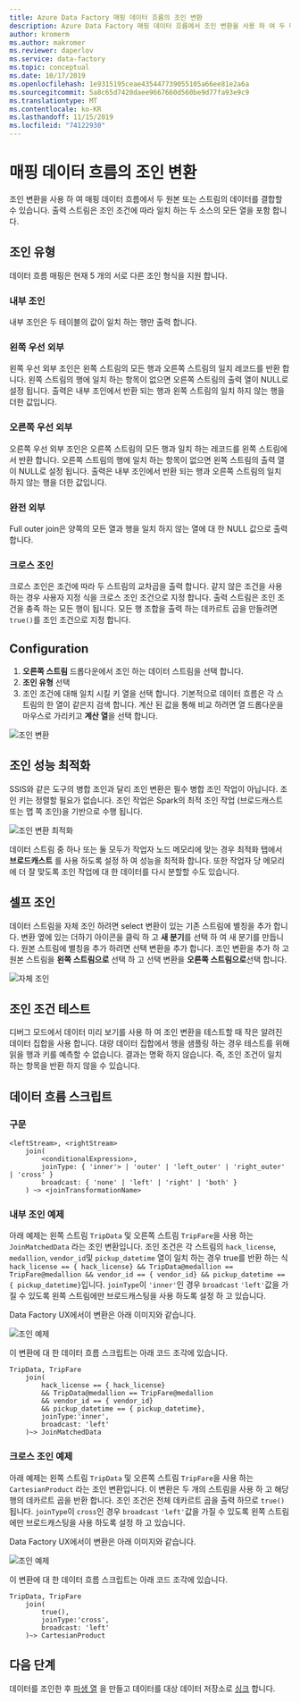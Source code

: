 ```yaml
---
title: Azure Data Factory 매핑 데이터 흐름의 조인 변환
description: Azure Data Factory 매핑 데이터 흐름에서 조인 변환을 사용 하 여 두 데이터 소스의 데이터를 결합 합니다.
author: kromerm
ms.author: makromer
ms.reviewer: daperlov
ms.service: data-factory
ms.topic: conceptual
ms.date: 10/17/2019
ms.openlocfilehash: 1e9315195ceae435447739055105a66ee81e2a6a
ms.sourcegitcommit: 5a8c65d7420daee9667660d560be9d77fa93e9c9
ms.translationtype: MT
ms.contentlocale: ko-KR
ms.lasthandoff: 11/15/2019
ms.locfileid: "74122930"
---
```

# <a name="join-transformation-in-mapping-data-flow"></a>매핑 데이터 흐름의 조인 변환

조인 변환을 사용 하 여 매핑 데이터 흐름에서 두 원본 또는 스트림의 데이터를 결합할 수 있습니다. 출력 스트림은 조인 조건에 따라 일치 하는 두 소스의 모든 열을 포함 합니다. 

## <a name="join-types"></a>조인 유형

데이터 흐름 매핑은 현재 5 개의 서로 다른 조인 형식을 지원 합니다.

### <a name="inner-join"></a>내부 조인

내부 조인은 두 테이블의 값이 일치 하는 행만 출력 합니다.

### <a name="left-outer"></a>왼쪽 우선 외부

왼쪽 우선 외부 조인은 왼쪽 스트림의 모든 행과 오른쪽 스트림의 일치 레코드를 반환 합니다. 왼쪽 스트림의 행에 일치 하는 항목이 없으면 오른쪽 스트림의 출력 열이 NULL로 설정 됩니다. 출력은 내부 조인에서 반환 되는 행과 왼쪽 스트림의 일치 하지 않는 행을 더한 값입니다.

### <a name="right-outer"></a>오른쪽 우선 외부

오른쪽 우선 외부 조인은 오른쪽 스트림의 모든 행과 일치 하는 레코드를 왼쪽 스트림에서 반환 합니다. 오른쪽 스트림의 행에 일치 하는 항목이 없으면 왼쪽 스트림의 출력 열이 NULL로 설정 됩니다. 출력은 내부 조인에서 반환 되는 행과 오른쪽 스트림의 일치 하지 않는 행을 더한 값입니다.

### <a name="full-outer"></a>완전 외부

Full outer join은 양쪽의 모든 열과 행을 일치 하지 않는 열에 대 한 NULL 값으로 출력 합니다.

### <a name="cross-join"></a>크로스 조인

크로스 조인은 조건에 따라 두 스트림의 교차곱을 출력 합니다. 같지 않은 조건을 사용 하는 경우 사용자 지정 식을 크로스 조인 조건으로 지정 합니다. 출력 스트림은 조인 조건을 충족 하는 모든 행이 됩니다. 모든 행 조합을 출력 하는 데카르트 곱을 만들려면 `true()`를 조인 조건으로 지정 합니다.

## <a name="configuration"></a>Configuration

1. **오른쪽 스트림** 드롭다운에서 조인 하는 데이터 스트림을 선택 합니다.
1. **조인 유형** 선택
1. 조인 조건에 대해 일치 시킬 키 열을 선택 합니다. 기본적으로 데이터 흐름은 각 스트림의 한 열이 같은지 검색 합니다. 계산 된 값을 통해 비교 하려면 열 드롭다운을 마우스로 가리키고 **계산 열**을 선택 합니다.

![조인 변환](media/data-flow/join.png "Join")

## <a name="optimizing-join-performance"></a>조인 성능 최적화

SSIS와 같은 도구의 병합 조인과 달리 조인 변환은 필수 병합 조인 작업이 아닙니다. 조인 키는 정렬할 필요가 없습니다. 조인 작업은 Spark의 최적 조인 작업 (브로드캐스트 또는 맵 쪽 조인)을 기반으로 수행 됩니다.

![조인 변환 최적화](media/data-flow/joinoptimize.png "조인 최적화")

데이터 스트림 중 하나 또는 둘 모두가 작업자 노드 메모리에 맞는 경우 최적화 탭에서 **브로드캐스트** 를 사용 하도록 설정 하 여 성능을 최적화 합니다. 또한 작업자 당 메모리에 더 잘 맞도록 조인 작업에 대 한 데이터를 다시 분할할 수도 있습니다.

## <a name="self-join"></a>셀프 조인

데이터 스트림을 자체 조인 하려면 select 변환이 있는 기존 스트림에 별칭을 추가 합니다. 변환 옆에 있는 더하기 아이콘을 클릭 하 고 **새 분기**를 선택 하 여 새 분기를 만듭니다. 원본 스트림에 별칭을 추가 하려면 선택 변환을 추가 합니다. 조인 변환을 추가 하 고 원본 스트림을 **왼쪽 스트림으로** 선택 하 고 선택 변환을 **오른쪽 스트림으로**선택 합니다.

![자체 조인](media/data-flow/selfjoin.png "자체 조인")

## <a name="testing-join-conditions"></a>조인 조건 테스트

디버그 모드에서 데이터 미리 보기를 사용 하 여 조인 변환을 테스트할 때 작은 알려진 데이터 집합을 사용 합니다. 대량 데이터 집합에서 행을 샘플링 하는 경우 테스트를 위해 읽을 행과 키를 예측할 수 없습니다. 결과는 명확 하지 않습니다. 즉, 조인 조건이 일치 하는 항목을 반환 하지 않을 수 있습니다.

## <a name="data-flow-script"></a>데이터 흐름 스크립트

### <a name="syntax"></a>구문

```
<leftStream>, <rightStream>
    join(
        <conditionalExpression>,
        joinType: { 'inner'> | 'outer' | 'left_outer' | 'right_outer' | 'cross' }
        broadcast: { 'none' | 'left' | 'right' | 'both' }
    ) ~> <joinTransformationName>
```

### <a name="inner-join-example"></a>내부 조인 예제

아래 예제는 왼쪽 스트림 `TripData` 및 오른쪽 스트림 `TripFare`을 사용 하는 `JoinMatchedData` 라는 조인 변환입니다.  조인 조건은 각 스트림의 `hack_license`, `medallion`, `vendor_id`및 `pickup_datetime` 열이 일치 하는 경우 true를 반환 하는 식 `hack_license == { hack_license} && TripData@medallion == TripFare@medallion && vendor_id == { vendor_id} && pickup_datetime == { pickup_datetime}`입니다. `joinType`이 `'inner'`인 경우 `broadcast` `'left'`값을 가질 수 있도록 왼쪽 스트림에만 브로드캐스팅을 사용 하도록 설정 하 고 있습니다.

Data Factory UX에서이 변환은 아래 이미지와 같습니다.

![조인 예제](media/data-flow/join-script1.png "조인 예제")

이 변환에 대 한 데이터 흐름 스크립트는 아래 코드 조각에 있습니다.

```
TripData, TripFare
    join(
        hack_license == { hack_license}
        && TripData@medallion == TripFare@medallion
        && vendor_id == { vendor_id}
        && pickup_datetime == { pickup_datetime},
        joinType:'inner',
        broadcast: 'left'
    )~> JoinMatchedData
```

### <a name="cross-join-example"></a>크로스 조인 예제

아래 예제는 왼쪽 스트림 `TripData` 및 오른쪽 스트림 `TripFare`을 사용 하는 `CartesianProduct` 라는 조인 변환입니다. 이 변환은 두 개의 스트림을 사용 하 고 해당 행의 데카르트 곱을 반환 합니다. 조인 조건은 전체 데카르트 곱을 출력 하므로 `true()` 됩니다. `joinType`이 `cross`인 경우 `broadcast` `'left'`값을 가질 수 있도록 왼쪽 스트림에만 브로드캐스팅을 사용 하도록 설정 하 고 있습니다.

Data Factory UX에서이 변환은 아래 이미지와 같습니다.

![조인 예제](media/data-flow/join-script2.png "조인 예제")

이 변환에 대 한 데이터 흐름 스크립트는 아래 코드 조각에 있습니다.

```
TripData, TripFare
    join(
        true(),
        joinType:'cross',
        broadcast: 'left'
    )~> CartesianProduct
```

## <a name="next-steps"></a>다음 단계

데이터를 조인한 후 [파생 열](data-flow-derived-column.md) 을 만들고 데이터를 대상 데이터 저장소로 [싱크](data-flow-sink.md) 합니다.
